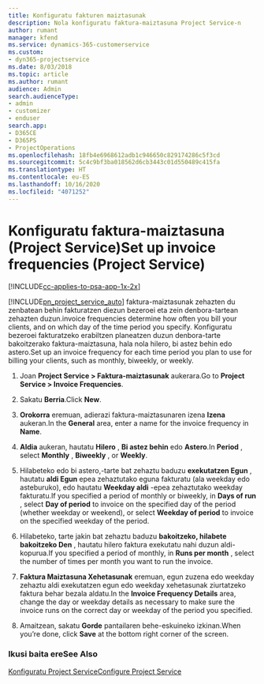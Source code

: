 ```yaml
---
title: Konfiguratu fakturen maiztasunak
description: Nola konfiguratu faktura-maiztasuna Project Service-n
author: rumant
manager: kfend
ms.service: dynamics-365-customerservice
ms.custom:
- dyn365-projectservice
ms.date: 8/03/2018
ms.topic: article
ms.author: rumant
audience: Admin
search.audienceType:
- admin
- customizer
- enduser
search.app:
- D365CE
- D365PS
- ProjectOperations
ms.openlocfilehash: 18fb4e6968612adb1c946650c829174286c5f3cd
ms.sourcegitcommit: 5c4c9bf3ba018562d6cb3443c01d550489c415fa
ms.translationtype: HT
ms.contentlocale: eu-ES
ms.lasthandoff: 10/16/2020
ms.locfileid: "4071252"
---
```

# <a name="set-up-invoice-frequencies-project-service"></a><span data-ttu-id="1ff9b-103">Konfiguratu faktura-maiztasuna (Project Service)</span><span class="sxs-lookup"><span data-stu-id="1ff9b-103">Set up invoice frequencies (Project Service)</span></span>

[!INCLUDE[cc-applies-to-psa-app-1x-2x](../includes/cc-applies-to-psa-app-1x-2x.md)]

[!INCLUDE[pn_project_service_auto](../includes/pn-project-service-auto.md)] <span data-ttu-id="1ff9b-104">faktura-maiztasunak zehazten du zenbatean behin fakturatzen diezun bezeroei eta zein denbora-tartean zehazten duzun.</span><span class="sxs-lookup"><span data-stu-id="1ff9b-104">invoice frequencies determine how often you bill your clients, and on which day of the time period you specify.</span></span> <span data-ttu-id="1ff9b-105">Konfiguratu bezeroei fakturatzeko erabiltzen planeatzen duzun denbora-tarte bakoitzerako faktura-maiztasuna, hala nola hilero, bi astez behin edo astero.</span><span class="sxs-lookup"><span data-stu-id="1ff9b-105">Set up an invoice frequency for each time period you plan to use for billing your clients, such as monthly, biweekly, or weekly.</span></span>  
  
1.  <span data-ttu-id="1ff9b-106">Joan **Project Service > Faktura-maiztasunak** aukerara.</span><span class="sxs-lookup"><span data-stu-id="1ff9b-106">Go to **Project Service > Invoice Frequencies**.</span></span>  
  
2.  <span data-ttu-id="1ff9b-107">Sakatu **Berria**.</span><span class="sxs-lookup"><span data-stu-id="1ff9b-107">Click **New**.</span></span>  
  
3.  <span data-ttu-id="1ff9b-108">**Orokorra** eremuan, adierazi faktura-maiztasunaren izena **Izena** aukeran.</span><span class="sxs-lookup"><span data-stu-id="1ff9b-108">In the **General** area, enter a name for the invoice frequency in **Name**.</span></span>  
  
4.  <span data-ttu-id="1ff9b-109">**Aldia** aukeran, hautatu **Hilero** , **Bi astez behin** edo **Astero**.</span><span class="sxs-lookup"><span data-stu-id="1ff9b-109">In **Period** , select **Monthly** , **Biweekly** , or **Weekly**.</span></span>  
  
5.  <span data-ttu-id="1ff9b-110">Hilabeteko edo bi astero,-tarte bat zehaztu baduzu **exekutatzen Egun** , hautatu **aldi Egun** epea zehaztutako eguna fakturatu (ala weekday edo asteburuko), edo hautatu **Weekday aldi** -epea zehaztutako weekday fakturatu.</span><span class="sxs-lookup"><span data-stu-id="1ff9b-110">If you specified a period of monthly or biweekly, in **Days of run** , select **Day of period** to invoice on the specified day of the period (whether weekday or weekend), or select **Weekday of period** to invoice on the specified weekday of the period.</span></span>  
  
6.  <span data-ttu-id="1ff9b-111">Hilabeteko, tarte jakin bat zehaztu baduzu **bakoitzeko, hilabete bakoitzeko Den** , hautatu hilero faktura exekutatu nahi duzun aldi-kopurua.</span><span class="sxs-lookup"><span data-stu-id="1ff9b-111">If you specified a period of monthly, in **Runs per month** , select the number of times per month you want to run the invoice.</span></span>  
  
7.  <span data-ttu-id="1ff9b-112">**Faktura Maiztasuna Xehetasunak** eremuan, egun zuzena edo weekday zehaztu aldi exekutatzen egun edo weekday xehetasunak ziurtatzeko faktura behar bezala aldatu.</span><span class="sxs-lookup"><span data-stu-id="1ff9b-112">In the **Invoice Frequency Details** area, change the day or weekday details as necessary to make sure the invoice runs on the correct day or weekday of the period you specified.</span></span>  
  
8.  <span data-ttu-id="1ff9b-113">Amaitzean, sakatu **Gorde** pantailaren behe-eskuineko izkinan.</span><span class="sxs-lookup"><span data-stu-id="1ff9b-113">When you’re done, click **Save** at the bottom right corner of the screen.</span></span>  
  
### <a name="see-also"></a><span data-ttu-id="1ff9b-114">Ikusi baita ere</span><span class="sxs-lookup"><span data-stu-id="1ff9b-114">See Also</span></span>  
 [<span data-ttu-id="1ff9b-115">Konfiguratu Project Service</span><span class="sxs-lookup"><span data-stu-id="1ff9b-115">Configure Project Service</span></span>](../psa/configure.md)
